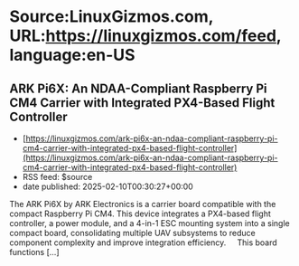 # Source:LinuxGizmos.com, URL:https://linuxgizmos.com/feed, language:en-US

## ARK Pi6X: An NDAA-Compliant Raspberry Pi CM4 Carrier with Integrated PX4-Based Flight Controller
 - [https://linuxgizmos.com/ark-pi6x-an-ndaa-compliant-raspberry-pi-cm4-carrier-with-integrated-px4-based-flight-controller](https://linuxgizmos.com/ark-pi6x-an-ndaa-compliant-raspberry-pi-cm4-carrier-with-integrated-px4-based-flight-controller)
 - RSS feed: $source
 - date published: 2025-02-10T00:30:27+00:00

The ARK Pi6X by ARK Electronics is a carrier board compatible with the compact Raspberry Pi CM4. This device integrates a PX4-based flight controller, a power module, and a 4-in-1 ESC mounting system into a single compact board, consolidating multiple UAV subsystems to reduce component complexity and improve integration efficiency. &#160; &#160; This board functions [&#8230;]

